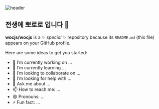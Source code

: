 ![header](https://capsule-render.vercel.app/api?type=wave&color=auto&height=300&section=header&text=선천적%20베짱이&fontSize=80)
## 전생에 뽀로로 입니다 👋

**wocjs/wocjs** is a ✨ _special_ ✨ repository because its `README.md` (this file) appears on your GitHub profile.

Here are some ideas to get you started:

- 🔭 I’m currently working on ...
- 🌱 I’m currently learning ...
- 👯 I’m looking to collaborate on ...
- 🤔 I’m looking for help with ...
- 💬 Ask me about ...
- 📫 How to reach me: ...
- 😄 Pronouns: ...
- ⚡ Fun fact: ...
